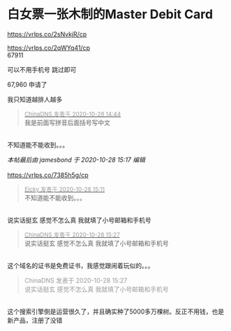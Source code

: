 # 白女票一张木制的Master Debit Card


https://vrlps.co/2sNvkjR/cp

https://vrlps.co/2qWYq41/cp<br />
67911

可以不用手机号 跳过即可

67,960 申请了<br />


我只知道越排人越多

<div class="quote"><blockquote><font size="2"><a href="https://www.hostloc.com/forum.php?mod=redirect&amp;goto=findpost&amp;pid=9364065&amp;ptid=759352" target="_blank"><font color="#999999">ChinaDNS 发表于 2020-10-28 14:44</font></a></font><br />
我是前面写拼音后面括号写中文</blockquote></div><br />
不知道能不能收到。。。

<i class="pstatus"> 本帖最后由 jamesbond 于 2020-10-28 15:17 编辑 </i><br />
<br />
https://vrlps.co/7385h5g/cp<img id="aimg_M937c" onclick="zoom(this, this.src, 0, 0, 0)" class="zoom" src="https://cdn.jsdelivr.net/gh/hishis/forum-master/public/images/patch.gif" onmouseover="img_onmouseoverfunc(this)" onload="thumbImg(this)" border="0" alt="" />

<div class="quote"><blockquote><font size="2"><a href="https://www.hostloc.com/forum.php?mod=redirect&amp;goto=findpost&amp;pid=9364219&amp;ptid=759352" target="_blank"><font color="#999999">Eicky 发表于 2020-10-28 15:11</font></a></font><br />
不知道能不能收到。。。</blockquote></div><br />
说实话挺玄 感觉不怎么真 我就填了小号邮箱和手机号

<div class="quote"><blockquote><font size="2"><a href="https://www.hostloc.com/forum.php?mod=redirect&amp;goto=findpost&amp;pid=9364317&amp;ptid=759352" target="_blank"><font color="#999999">ChinaDNS 发表于 2020-10-28 15:27</font></a></font><br />
说实话挺玄 感觉不怎么真 我就填了小号邮箱和手机号</blockquote></div><br />
这个域名的证书是免费证书，我感觉跟闹着玩似的。。。

<div class="quote"><blockquote><font color="#999999">ChinaDNS 发表于 2020-10-28 15:27</font><br />
<font color="#999999">说实话挺玄 感觉不怎么真 我就填了小号邮箱和手机号</font></blockquote></div><br />
这个搜索引擎倒是运营很久了，并且确实种了5000多万棵树。反正不用钱，也是新产品，注册了没错
